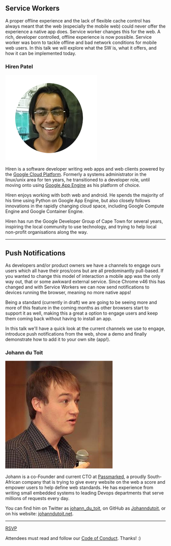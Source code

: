 ## Service Workers

A proper offline experience and the lack of flexible cache control has always meant that the web (especially the mobile web) could never offer the experience a native app does. Service worker changes this for the web. A rich, developer controlled, offline experience is now possible. Service worker was born to tackle offline and bad network conditions for mobile web users. In this talk we will explore what the SW is, what it offers, and how it can be implemented today.

### Hiren Patel

![Hiren Patel](/assets/img/hp.png)

Hiren is a software developer writing web apps and web clients powered by the [Google Cloud Platform](https://cloud.google.com/). Formerly a systems administrator in the linux/unix area for ten years, he transitioned to a developer role, until moving onto using [Google App Engine](https://appengine.google.com/) as his platform of choice.

Hiren enjoys working with both web and android. He spends the majority of his time using Python on Google App Engine, but also closely follows innovations in the rapidly changing cloud space, including Google Compute Engine and Google Container Engine.

Hiren has run the Google Developer Group of Cape Town for several years, inspiring the local community to use technology, and trying to help local non-profit organisations along the way.

---

## Push Notifications

As developers and/or product owners we have a channels to engage ours users which all have their pros/cons but are all predominantly pull-based. If you wanted to change this model of interaction a mobile app was the only way out, that or some awkward external service. Since Chrome v46 this has changed and with Service Workers we can now send notifications to devices running the browser, meaning no more native apps!

Being a standard (currently in draft) we are going to be seeing more and more of this feature in the coming months as other browsers start to support it as well, making this a great a option to engage users and keep them coming back without having to install an app.

In this talk we'll have a quick look at the current channels we use to engage, introduce push notifications from the web, show a demo and finally demonstrate how to add it to your own site (app!).

### Johann du Toit

![Johann du Toit](/assets/img/jdt.jpg)

Johann is a co-Founder and current CTO at [Passmarked](http://passmarked.com/), a proudly South-African company that is trying to give every website on the web a score and empower users to help define web standards. He has experience from writing small embedded systems to leading Devops departments that serve millions of requests every day.

You can find him on Twitter as [johann_du_toit](https://twitter.com/johann_du_toit), on GitHub as [Johanndutoit](https://github.com/Johanndutoit), or on his website: [johanndutoit.net](http://johanndutoit.net/).

---

<a href="http://www.meetup.com/ctfeds/events/225531712/" class="meetup-latest">RSVP</a>

Attendees must read and follow our [Code of Conduct](http://ctfeds.org/code-of-conduct.html). Thanks! :)
